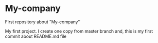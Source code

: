 # My-company
First repository about "My-company"

My first project. I create one copy from master branch and, this is my first commit about README.md file
